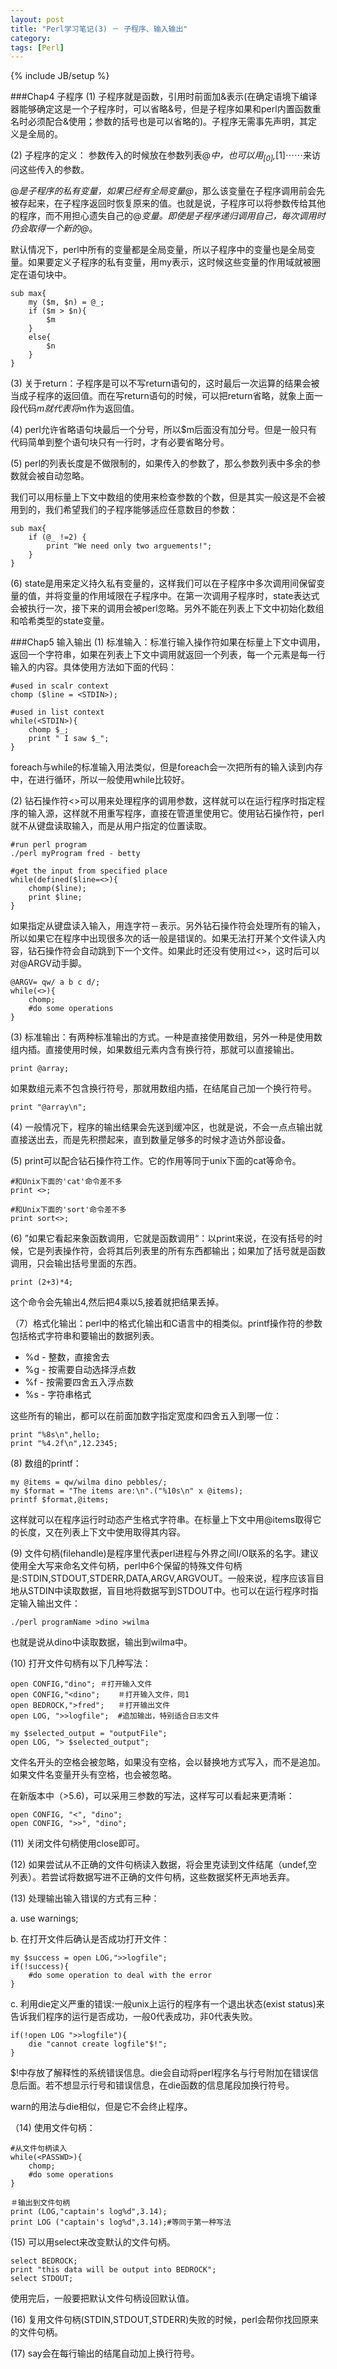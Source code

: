 ```yaml
---
layout: post
title: "Perl学习笔记(3) － 子程序、输入输出"
category: 
tags: [Perl]
---
```

{% include JB/setup %}

###Chap4 子程序
(1) 子程序就是函数，引用时前面加&表示(在确定语境下编译器能够确定这是一个子程序时，可以省略&号，但是子程序如果和perl内置函数重名时必须配合&使用；参数的括号也是可以省略的)。子程序无需事先声明，其定义是全局的。

(2) 子程序的定义：
参数传入的时候放在参数列表@_中，也可以用$_[0],$_[1]⋯⋯来访问这些传入的参数。

@_是子程序的私有变量，如果已经有全局变量@_，那么该变量在子程序调用前会先被存起来，在子程序返回时恢复原来的值。也就是说，子程序可以将参数传给其他的程序，而不用担心遗失自己的@_变量。即使是子程序递归调用自己，每次调用时仍会取得一个新的@_。

默认情况下，perl中所有的变量都是全局变量，所以子程序中的变量也是全局变量。如果要定义子程序的私有变量，用my表示，这时候这些变量的作用域就被圈定在语句块中。
	
	sub max{
		my ($m, $n) = @_;
		if ($m > $n){
			$m
		}
		else{
			$n
		}
	}

(3) 关于return：子程序是可以不写return语句的，这时最后一次运算的结果会被当成子程序的返回值。而在写return语句的时候，可以把return省略，就象上面一段代码$m就代表将$m作为返回值。

(4) perl允许省略语句块最后一个分号，所以$m后面没有加分号。但是一般只有代码简单到整个语句块只有一行时，才有必要省略分号。

(5) perl的列表长度是不做限制的，如果传入的参数了，那么参数列表中多余的参数就会被自动忽略。

我们可以用标量上下文中数组的使用来检查参数的个数，但是其实一般这是不会被用到的，我们希望我们的子程序能够适应任意数目的参数：

	sub max{
		if (@_ !=2) {
			print "We need only two arguements!";
		}
	}

(6) state是用来定义持久私有变量的，这样我们可以在子程序中多次调用间保留变量的值，并将变量的作用域限在子程序中。在第一次调用子程序时，state表达式会被执行一次，接下来的调用会被perl忽略。另外不能在列表上下文中初始化数组和哈希类型的state变量。	

###Chap5 输入输出
(1) 标准输入：标准行输入操作符如果在标量上下文中调用，返回一个字符串，如果在列表上下文中调用就返回一个列表，每一个元素是每一行输入的内容。具体使用方法如下面的代码：

	#used in scalr context
	chomp ($line = <STDIN>);

	#used in list context
	while(<STDIN>){
		chomp $_;
		print " I saw $_"; 
	}

foreach与while的标准输入用法类似，但是foreach会一次把所有的输入读到内存中，在进行循环，所以一般使用while比较好。 

(2) 钻石操作符<>可以用来处理程序的调用参数，这样就可以在运行程序时指定程序的输入源，这样就不用重写程序，直接在管道里使用它。使用钻石操作符，perl就不从键盘读取输入，而是从用户指定的位置读取。

	#run perl program
	./perl myProgram fred - betty

	#get the input from specified place	
	while(defined($line=<>){
		chomp($line);
		print $line;
	}

如果指定从键盘读入输入，用连字符－表示。另外钻石操作符会处理所有的输入，所以如果它在程序中出现很多次的话一般是错误的。如果无法打开某个文件读入内容，钻石操作符会自动跳到下一个文件。如果此时还没有使用过<>，这时后可以对@ARGV动手脚。

	@ARGV= qw/ a b c d/;
	while(<>){
		chomp;
		#do some operations
	}

(3) 标准输出：有两种标准输出的方式。一种是直接使用数组，另外一种是使用数组内插。直接使用时候，如果数组元素内含有换行符，那就可以直接输出。
	
	print @array;

如果数组元素不包含换行符号，那就用数组内插，在结尾自己加一个换行符号。

	print "@array\n";

(4) 一般情况下，程序的输出结果会先送到缓冲区，也就是说，不会一点点输出就直接送出去，而是先积攒起来，直到数量足够多的时候才造访外部设备。

(5) print可以配合钻石操作符工作。它的作用等同于unix下面的cat等命令。

	#和Unix下面的'cat'命令差不多
	print <>;

	#和Unix下面的'sort'命令差不多
	print sort<>;

(6) ”如果它看起来象函数调用，它就是函数调用“：以print来说，在没有括号的时候，它是列表操作符，会将其后列表里的所有东西都输出；如果加了括号就是函数调用，只会输出括号里面的东西。

	print (2+3)*4;

这个命令会先输出4,然后把4乘以5,接着就把结果丢掉。 
 
（7）格式化输出：perl中的格式化输出和C语言中的相类似。printf操作符的参数包括格式字符串和要输出的数据列表。

* %d - 整数，直接舍去
* %g - 按需要自动选择浮点数
* %f - 按需要四舍五入浮点数
* %s - 字符串格式

这些所有的输出，都可以在前面加数字指定宽度和四舍五入到哪一位：

	print "%8s\n",hello;
	print "%4.2f\n",12.2345;	

(8) 数组的printf：
	
	my @items = qw/wilma dino pebbles/;
	my $format = "The items are:\n".("%10s\n" x @items);
	printf $format,@items;

这样就可以在程序运行时动态产生格式字符串。在标量上下文中用@items取得它的长度，又在列表上下文中使用取得其内容。

(9) 文件句柄(filehandle)是程序里代表perl进程与外界之间I/O联系的名字。建议使用全大写来命名文件句柄，perl中6个保留的特殊文件句柄是:STDIN,STDOUT,STDERR,DATA,ARGV,ARGVOUT。一般来说，程序应该盲目地从STDIN中读取数据，盲目地将数据写到STDOUT中。也可以在运行程序时指定输入输出文件：
	
	./perl programName >dino >wilma

也就是说从dino中读取数据，输出到wilma中。

(10) 打开文件句柄有以下几种写法：

	open CONFIG,"dino";	＃打开输入文件
	open CONFIG,"<dino";	＃打开输入文件，同1
	open BEDROCK,">fred";	＃打开输出文件
	open LOG, ">>logfile";	#追加输出，特别适合日志文件

	my $selected_output = "outputFile";
	open LOG, "> $selected_output";

文件名开头的空格会被忽略，如果没有空格，会以替换地方式写入，而不是追加。如果文件名变量开头有空格，也会被忽略。

在新版本中（>5.6)，可以采用三参数的写法，这样写可以看起来更清晰：
	
	open CONFIG, "<", "dino";
	open CONFIG, ">>", "dino";

(11) 关闭文件句柄使用close即可。

(12) 如果尝试从不正确的文件句柄读入数据，将会里克读到文件结尾（undef,空列表）。若尝试将数据写进不正确的文件句柄，这些数据奖杯无声地丢弃。

(13) 处理输出输入错误的方式有三种：

a. use warnings;

b. 在打开文件后确认是否成功打开文件：

	my $success = open LOG,">>logfile";
	if(!success){
		#do some operation to deal with the error
	}

c. 利用die定义严重的错误:一般unix上运行的程序有一个退出状态(exist status)来告诉我们程序的运行是否成功，一般0代表成功，非0代表失败。

	if(!open LOG ">>logfile"){
		die "cannot create logfile"$!";
	}

$!中存放了解释性的系统错误信息。die会自动将perl程序名与行号附加在错误信息后面。若不想显示行号和错误信息，在die函数的信息尾段加换行符号。

warn的用法与die相似，但是它不会终止程序。

（14) 使用文件句柄：

	#从文件句柄读入
	while(<PASSWD>){
		chomp;
		#do some operations
	}

	＃输出到文件句柄
	print (LOG,"captain's log%d",3.14);
	print LOG ("captain's log%d",3.14);#等同于第一种写法

(15) 可以用select来改变默认的文件句柄。

	select BEDROCK;
	print "this data will be output into BEDROCK";
	select STDOUT;

使用完后，一般要把默认文件句柄设回默认值。

(16) 复用文件句柄(STDIN,STDOUT,STDERR)失败的时候，perl会帮你找回原来的文件句柄。

(17) say会在每行输出的结尾自动加上换行符号。

	
